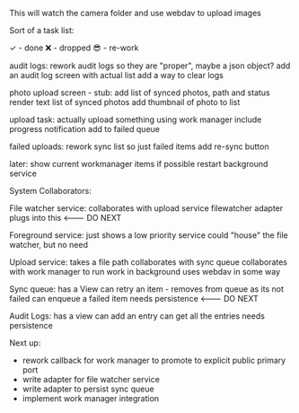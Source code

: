 This will watch the camera folder and use webdav to upload images

Sort of a task list:

✓ - done
❌ - dropped
😎 - re-work

audit logs: 
 rework audit logs so they are "proper", maybe a json object?
 add an audit log screen with actual list
 add a way to clear logs

photo upload screen - stub:
 add list of synced photos, path and status
 render text list of synced photos
 add thumbnail of photo to list

upload task:
 actually upload something using work manager
 include progress notification
 add to failed queue

failed uploads:
 rework sync list so just failed items
 add re-sync button

later:
 show current workmanager items if possible
 restart background service





System Collaborators:

File watcher service:
 collaborates with upload service
 filewatcher adapter plugs into this  <--- DO NEXT
 

Foreground service:
 just shows a low priority service
 could "house" the file watcher, but no need

Upload service:
 takes a file path
 collaborates with sync queue
 collaborates with work manager to run work in background
 uses webdav in some way

Sync queue:
 has a View
 can retry an item - removes from queue as its not failed
 can enqueue a failed item
 needs persistence <--- DO NEXT

Audit Logs:
 has a view
 can add an entry
 can get all the entries
 needs persistence




Next up:
 - rework callback for work manager to promote to explicit public primary port
 - write adapter for file watcher service
 - write adapter to persist sync queue
 - implement work manager integration
